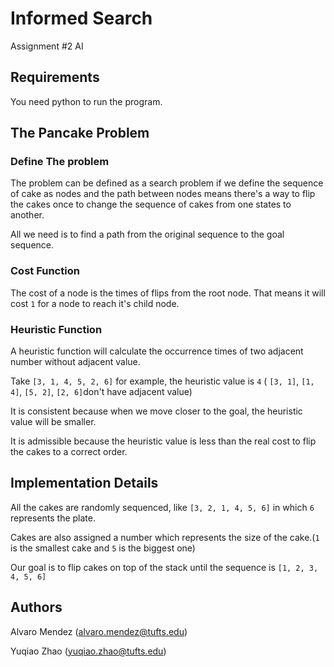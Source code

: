 # Informed Search
Assignment #2 AI

## Requirements
You need python to run the program. 

## The Pancake Problem
### Define The problem
The problem can be defined as a search problem if we define the sequence of cake as nodes 
and the path between nodes means there's a way to flip the cakes once to change the sequence of cakes from one states to another.

All we need is to find a path from the original sequence to the goal sequence.

### Cost Function
The cost of a node is the times of flips from the root node. That means it will cost `1` for a node to reach it's child node.

###  Heuristic Function
A heuristic function will calculate the occurrence times of two adjacent number without adjacent value.

Take `[3, 1, 4, 5, 2, 6]` for example, the heuristic value is `4` ( `[3, 1]`, `[1, 4]`, `[5, 2]`, `[2, 6]`don't have adjacent value)

It is consistent because when we move closer to the goal, the heuristic value will be smaller.

It is admissible because the heuristic value is less than the real cost to flip the cakes to a correct order.
###
## Implementation Details
All the cakes are randomly sequenced, like `[3, 2, 1, 4, 5, 6]` in which `6` represents the plate. 

Cakes are also assigned a number which represents the size of the cake.(`1` is the smallest cake and `5` is the biggest one)

Our goal is to flip cakes on top of the stack until the sequence is `[1, 2, 3, 4, 5, 6]`

## Authors

Alvaro Mendez ([alvaro.mendez@tufts.edu](mailto:alvaro.mendez@tufts.edu))

Yuqiao Zhao ([yuqiao.zhao@tufts.edu](mailto:yuqiao.zhao@tufts.edu))